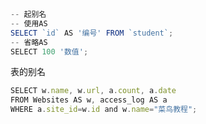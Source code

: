 

```javascript
-- 起别名
-- 使用AS
SELECT `id` AS '编号' FROM `student`;
-- 省略AS
SELECT 100 '数值';
```



表的别名

```javascript
SELECT w.name, w.url, a.count, a.date
FROM Websites AS w, access_log AS a
WHERE a.site_id=w.id and w.name="菜鸟教程";
```

